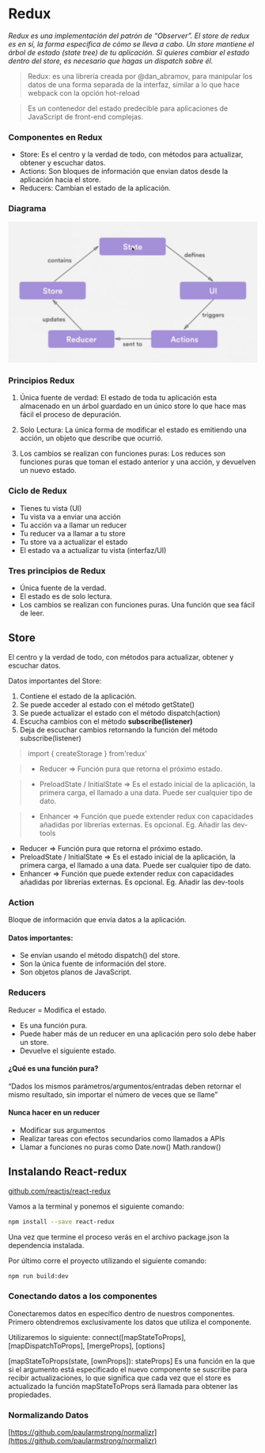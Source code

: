 # Redux

*Redux es una implementación del patrón de “Observer”. El store de redux es en sí, la forma específica de cómo se lleva a cabo. Un store mantiene el árbol de estado (state tree) de tu aplicación. Si quieres cambiar el estado dentro del store, es necesario que hagas un dispatch sobre él.*


>Redux: es una librería creada por @dan_abramov, para manipular los datos de una forma separada de la interfaz, similar a lo que hace webpack con la opción hot-reload

>Es un contenedor del estado predecible para aplicaciones de JavaScript de front-end complejas.


### Componentes en Redux

* Store: Es el centro y la verdad de todo, con métodos para actualizar, obtener y escuchar datos.
* Actions: Son bloques de información que envian datos desde la aplicación hacia el store.
* Reducers: Cambian el estado de la aplicación.

### Diagrama

![Diagrama de Redux](./redux-diagram.png "Diagrama de Redux")

### Principios Redux

1. Única fuente de verdad:
El estado de toda tu aplicación esta almacenado en un árbol guardado en un único store lo que hace mas fácil el proceso de depuración.

2. Solo Lectura:
La única forma de modificar el estado es emitiendo una acción, un objeto que describe que ocurrió.

3. Los cambios se realizan con funciones puras:
Los reduces son funciones puras que toman el estado anterior y una acción, y devuelven un nuevo estado.

### Ciclo de Redux

* Tienes tu vista (UI)
* Tu vista va a enviar una acción
* Tu acción va a llamar un reducer
* Tu reducer va a llamar a tu store
* Tu store va a actualizar el estado
* El estado va a actualizar tu vista (interfaz/UI)


### Tres principios de Redux

* Única fuente de la verdad.
* El estado es de solo lectura.
* Los cambios se realizan con funciones puras. Una función que sea fácil de leer.

## Store
El centro y la verdad de todo, con métodos para actualizar, obtener y escuchar datos.

Datos importantes del Store:

1. Contiene el estado de la aplicación.
2. Se puede acceder al estado con el método getState()
3. Se puede actualizar el estado con el método dispatch(action)
4. Escucha cambios con el método **subscribe(listener)**
5. Deja de escuchar cambios retornando la función del método subscribe(listener)


>import { createStorage } from'redux'

> * Reducer => Función pura que retorna el próximo estado.

> * PreloadState / InitialState => Es el estado inicial de la aplicación, la primera carga, el llamado a una data. Puede ser cualquier tipo de dato.

> * Enhancer => Función que puede extender redux con capacidades añadidas por librerías externas. Es opcional. Eg. Añadir las dev-tools

* Reducer => Función pura que retorna el próximo estado.
* PreloadState / InitialState => Es el estado inicial de la aplicación, la primera carga, el llamado a una data. Puede ser cualquier tipo de dato.
* Enhancer => Función que puede extender redux con capacidades añadidas por librerías externas. Es opcional. Eg. Añadir las dev-tools

### Action

Bloque de información que envía datos a la aplicación.

#### Datos importantes:

* Se envían usando el método dispatch() del store.
* Son la única fuente de información del store.
* Son objetos planos de JavaScript.

### Reducers

Reducer = Modifica el estado.

* Es una función pura.
* Puede haber más de un reducer en una aplicación pero solo debe haber un store.
* Devuelve el siguiente estado.

#### ¿Qué es una función pura?

“Dados los mismos parámetros/argumentos/entradas deben retornar el mismo resultado, sin importar el número de veces que se llame”

#### Nunca hacer en un reducer

* Modificar sus argumentos
* Realizar tareas con efectos secundarios como llamados a APIs
* Llamar a funciones no puras como Date.now() Math.randow()

## Instalando React-redux

[github.com/reactjs/react-redux](github.com/reactjs/react-redux)

Vamos a la terminal y ponemos el siguiente comando:

```bash
npm install --save react-redux
```

Una vez que termine el proceso verás en el archivo package.json la dependencia instalada.

Por último corre el proyecto utilizando el siguiente comando:

```bash
npm run build:dev
```

### Conectando datos a los componentes

Conectaremos datos en específico dentro de nuestros componentes.
Primero obtendremos exclusivamente los datos que utiliza el componente.

Utilizaremos lo siguiente:
connect([mapStateToProps], [mapDispatchToProps], [mergeProps], [options]

[mapStateToProps(state, [ownProps]): stateProps] Es una función en la que si el argumento está especificado el nuevo componente se suscribe para recibir actualizaciones, lo que significa que cada vez que el store es actualizado la función mapStateToProps será llamada para obtener las propiedades.

### Normalizando Datos

[https://github.com/paularmstrong/normalizr](https://github.com/paularmstrong/normalizr)